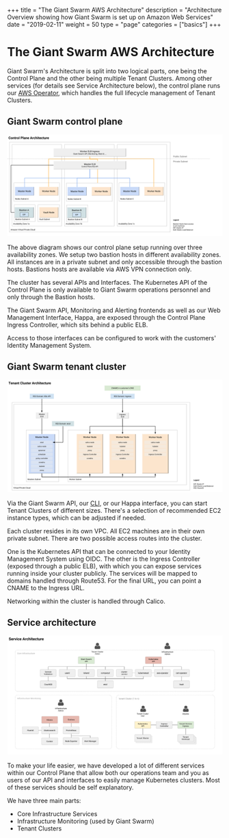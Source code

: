 +++
title = "The Giant Swarm AWS Architecture"
description = "Architecture Overview showing how Giant Swarm is set up on Amazon Web Services"
date = "2019-02-11"
weight = 50
type = "page"
categories = ["basics"]
+++

# The Giant Swarm AWS Architecture

Giant Swarm's Architecture is split into two logical parts, one being the Control Plane and the other being multiple Tenant Clusters. Among other services (for details see Service Architecture below), the control plane runs our [AWS Operator](https://github.com/giantswarm/aws-operator), which handles the full lifecycle management of Tenant Clusters.

## Giant Swarm control plane

![Control Plane Architecture](../../../static/img/architecture-aws-control-plane.png)

The above diagram shows our control plane setup running over three availability zones. We setup two bastion hosts in different availability zones. All instances are in a private subnet and only accessible through the bastion hosts. Bastions hosts are available via AWS VPN connection only.

The cluster has several APIs and Interfaces. The Kubernetes API of the Control Plane is only available to Giant Swarm operations personnel and only through the Bastion hosts. 

The Giant Swarm API, Monitoring and Alerting frontends as well as our Web Management Interface, Happa, are exposed through the Control Plane Ingress Controller, which sits behind a public ELB.

Access to those interfaces can be configured to work with the customers' Identity Management System.

## Giant Swarm tenant cluster

![Tenant Cluster Architecture](../../../static/img/architecture-aws-tenant-cluster.png)

Via the Giant Swarm API, our [CLI](https://github.com/giantswarm/gsctl), or our Happa interface, you can start Tenant Clusters of different sizes. There's a selection of recommended EC2 instance types, which can be adjusted if needed. 

Each cluster resides in its own VPC. All EC2 machines are in their own private subnet. There are two possible access routes into the cluster. 

One is the Kubernetes API that can be connected to your Identity Management System using OIDC. The other is the Ingress Controller (exposed through a public ELB), with which you can expose services running inside your cluster publicly. The services will be mapped to domains handled through Route53. For the final URL, you can point a CNAME to the Ingress URL. 

Networking within the cluster is handled through Calico. 

## Service architecture

![Service Architecture](../../../static//img/architecture-aws-services.png)

To make your life easier, we have developed a lot of different services within our Control Plane that allow both our operations team and you as users of our API and interfaces to easily manage Kubernetes clusters. Most of these services should be self explanatory. 

We have three main parts:

* Core Infrastructure Services
* Infrastructure Monitoring (used by Giant Swarm)
* Tenant Clusters
